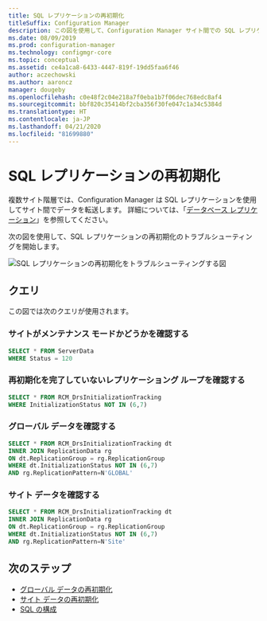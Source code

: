 ```yaml
---
title: SQL レプリケーションの再初期化
titleSuffix: Configuration Manager
description: この図を使用して、Configuration Manager サイト間での SQL レプリケーションの再初期化のトラブルシューティングを開始します。
ms.date: 08/09/2019
ms.prod: configuration-manager
ms.technology: configmgr-core
ms.topic: conceptual
ms.assetid: ce4a1ca8-6433-4447-819f-19dd5faa6f46
author: aczechowski
ms.author: aaroncz
manager: dougeby
ms.openlocfilehash: c0e48f2c04e218a7f0eba1b7f06dec768edc8af4
ms.sourcegitcommit: bbf820c35414bf2cba356f30fe047c1a34c5384d
ms.translationtype: HT
ms.contentlocale: ja-JP
ms.lasthandoff: 04/21/2020
ms.locfileid: "81699880"
---
```

# <a name="sql-replication-reinit"></a>SQL レプリケーションの再初期化

複数サイト階層では、Configuration Manager は SQL レプリケーションを使用してサイト間でデータを転送します。 詳細については、「[データベース レプリケーション](../../../plan-design/hierarchy/database-replication.md)」を参照してください。

次の図を使用して、SQL レプリケーションの再初期化のトラブルシューティングを開始します。

![SQL レプリケーションの再初期化をトラブルシューティングする図](media/sql-replication-reinit.svg)

## <a name="queries"></a>クエリ

この図では次のクエリが使用されます。

### <a name="check-if-site-is-in-maintenance-mode"></a>サイトがメンテナンス モードかどうかを確認する

```sql
SELECT * FROM ServerData
WHERE Status = 120
```

### <a name="check-which-replication-group-hasnt-completed-reinit"></a>再初期化を完了していないレプリケーショング ループを確認する

```sql
SELECT * FROM RCM_DrsInitializationTracking
WHERE InitializationStatus NOT IN (6,7)
```

### <a name="check-global-data"></a>グローバル データを確認する

```sql
SELECT * FROM RCM_DrsInitializationTracking dt
INNER JOIN ReplicationData rg
ON dt.ReplicationGroup = rg.ReplicationGroup
WHERE dt.InitializationStatus NOT IN (6,7)
AND rg.ReplicationPattern=N'GLOBAL'
```

### <a name="check-site-data"></a>サイト データを確認する

```sql
SELECT * FROM RCM_DrsInitializationTracking dt
INNER JOIN ReplicationData rg
ON dt.ReplicationGroup = rg.ReplicationGroup
WHERE dt.InitializationStatus NOT IN (6,7)
AND rg.ReplicationPattern=N'Site'
```

## <a name="next-steps"></a>次のステップ

- [グローバル データの再初期化](global-data-reinit.md)
- [サイト データの再初期化](site-data-reinit.md)
- [SQL の構成](sql-configuration.md)
